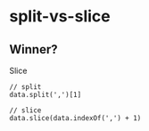 # split-vs-slice

## Winner?

Slice

```
// split
data.split(',')[1]

// slice
data.slice(data.indexOf(',') + 1)
```

